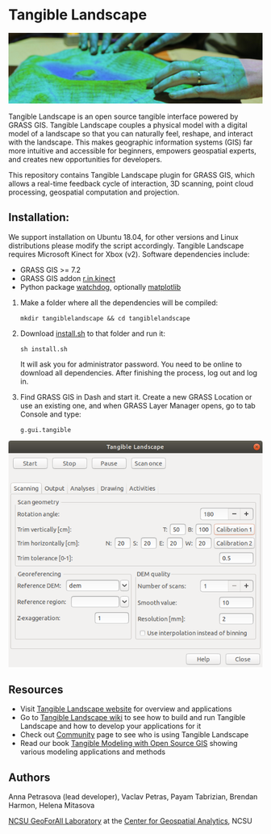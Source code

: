 Tangible Landscape
==================
![Tangible Landscape plugin](readme_image.jpg "Tangible Landscape plugin")

Tangible Landscape is an open source tangible interface powered by GRASS GIS. Tangible Landscape couples a physical model with a digital model of a landscape so that you can naturally feel, reshape, and interact with the landscape. This makes geographic information systems (GIS) far more intuitive and accessible for beginners, empowers geospatial experts, and creates new opportunities for developers.

This repository contains Tangible Landscape plugin for GRASS GIS, which allows
a real-time feedback cycle of interaction, 3D scanning, point cloud processing, geospatial computation and projection.





Installation:
----------------------------------
We support installation on Ubuntu 18.04, for other versions and Linux distributions please modify the script accordingly. Tangible Landscape requires Microsoft Kinect for Xbox (v2). Software dependencies include:

-   GRASS GIS >= 7.2
-   GRASS GIS addon [r.in.kinect](https://github.com/ncsu-osgeorel/r.in.kinect)
-   Python package [watchdog](https://pypi.python.org/pypi/watchdog), optionally [matplotlib](https://matplotlib.org/)

1. Make a folder where all the dependencies will be compiled:

       mkdir tangiblelandscape && cd tangiblelandscape

2. Download [install.sh](install.sh) to that folder and run it:

       sh install.sh

    It will ask you for administrator password. You need to be online to download all dependencies. After finishing the process, log out and log in.

3. Find GRASS GIS in Dash and start it. Create a new GRASS Location or use an existing one, and when GRASS Layer Manager opens, go to tab Console and type:

       g.gui.tangible


![Tangible Landscape plugin](tangible_landscape_dialog.png "Tangible Landscape plugin")

Resources
--------
 - Visit [Tangible Landscape website](https://tangible-landscape.github.io) for overview and applications
 - Go to [Tangible Landscape wiki](https://github.com/tangible-landscape/grass-tangible-landscape/wiki)
 to see how to build and run Tangible Landscape and how to develop your applications for it
 - Check out [Community](https://github.com/tangible-landscape/grass-tangible-landscape/wiki/Community)
 page to see who is using Tangible Landscape
 - Read our book [Tangible Modeling with Open Source GIS](https://link.springer.com/book/10.1007%2F978-3-319-89303-7) showing various modeling applications and methods



Authors
--------
Anna Petrasova (lead developer), Vaclav Petras, Payam Tabrizian, Brendan Harmon, Helena Mitasova

[NCSU GeoForAll Laboratory](https://geospatial.ncsu.edu/geoforall/) at the [Center for Geospatial Analytics](https://cnr.ncsu.edu/geospatial/), NCSU
